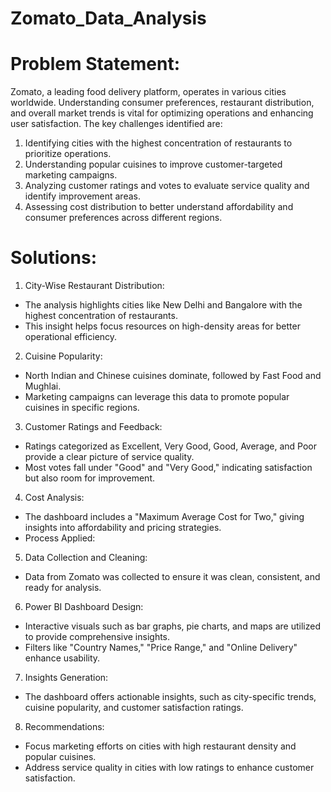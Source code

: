# Zomato_Data_Analysis

# Problem Statement:
Zomato, a leading food delivery platform, operates in various cities worldwide. Understanding consumer preferences, restaurant distribution, and overall market trends is vital for optimizing operations and enhancing user satisfaction. The key challenges identified are:

1. Identifying cities with the highest concentration of restaurants to prioritize operations.
2. Understanding popular cuisines to improve customer-targeted marketing campaigns.
3. Analyzing customer ratings and votes to evaluate service quality and identify improvement areas.
4. Assessing cost distribution to better understand affordability and consumer preferences across different regions.

# Solutions:
1. City-Wise Restaurant Distribution:

- The analysis highlights cities like New Delhi and Bangalore with the highest concentration of restaurants.
- This insight helps focus resources on high-density areas for better operational efficiency.

2. Cuisine Popularity:
- North Indian and Chinese cuisines dominate, followed by Fast Food and Mughlai.
- Marketing campaigns can leverage this data to promote popular cuisines in specific regions.

3. Customer Ratings and Feedback:
- Ratings categorized as Excellent, Very Good, Good, Average, and Poor provide a clear picture of service quality.
- Most votes fall under "Good" and "Very Good," indicating satisfaction but also room for improvement.

4. Cost Analysis:
- The dashboard includes a "Maximum Average Cost for Two," giving insights into affordability and pricing strategies.
- Process Applied:

5. Data Collection and Cleaning:
- Data from Zomato was collected to ensure it was clean, consistent, and ready for analysis.

6. Power BI Dashboard Design:
- Interactive visuals such as bar graphs, pie charts, and maps are utilized to provide comprehensive insights.
- Filters like "Country Names," "Price Range," and "Online Delivery" enhance usability.

7. Insights Generation:
- The dashboard offers actionable insights, such as city-specific trends, cuisine popularity, and customer satisfaction ratings.

8. Recommendations:
- Focus marketing efforts on cities with high restaurant density and popular cuisines.
- Address service quality in cities with low ratings to enhance customer satisfaction.
